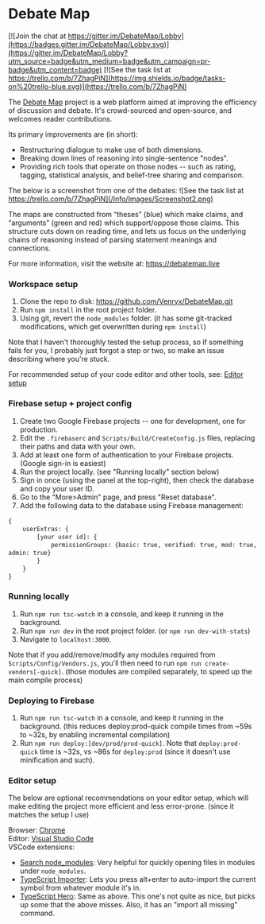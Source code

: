# Debate Map

[![Join the chat at https://gitter.im/DebateMap/Lobby](https://badges.gitter.im/DebateMap/Lobby.svg)](https://gitter.im/DebateMap/Lobby?utm_source=badge&utm_medium=badge&utm_campaign=pr-badge&utm_content=badge)
[![See the task list at https://trello.com/b/7ZhagPiN](https://img.shields.io/badge/tasks-on%20trello-blue.svg)](https://trello.com/b/7ZhagPiN)

The [Debate Map](https://debatemap.live) project is a web platform aimed at improving the efficiency of discussion and debate. It's crowd-sourced and open-source, and welcomes reader contributions.

Its primary improvements are (in short):
* Restructuring dialogue to make use of both dimensions.
* Breaking down lines of reasoning into single-sentence "nodes".
* Providing rich tools that operate on those nodes -- such as rating, tagging, statistical analysis, and belief-tree sharing and comparison.

The below is a screenshot from one of the debates:
![See the task list at https://trello.com/b/7ZhagPiN](/Info/Images/Screenshot2.png)

The maps are constructed from “theses” (blue) which make claims, and “arguments” (green and red) which support/oppose those claims. This structure cuts down on reading time, and lets us focus on the underlying chains of reasoning instead of parsing statement meanings and connections.

For more information, visit the website at: <https://debatemap.live>

### Workspace setup

1) Clone the repo to disk: <https://github.com/Venryx/DebateMap.git>
2) Run `npm install` in the root project folder.
3) Using git, revert the `node_modules` folder. (it has some git-tracked modifications, which get overwritten during `npm install`)

Note that I haven't thoroughly tested the setup process, so if something fails for you, I probably just forgot a step or two, so make an issue describing where you're stuck.

For recommended setup of your code editor and other tools, see: [Editor setup](#editor-setup)

### Firebase setup + project config

1) Create two Google Firebase projects -- one for development, one for production.
2) Edit the `.firebaserc` and `Scripts/Build/CreateConfig.js` files, replacing their paths and data with your own.
3) Add at least one form of authentication to your Firebase projects. (Google sign-in is easiest)
4) Run the project locally. (see "Running locally" section below)
5) Sign in once (using the panel at the top-right), then check the database and copy your user ID.
6) Go to the "More>Admin" page, and press "Reset database".
7) Add the following data to the database using Firebase management:
```
{
	userExtras: {
		[your user id]: {
			permissionGroups: {basic: true, verified: true, mod: true, admin: true}
		}
	}
}
```

### Running locally

1) Run `npm run tsc-watch` in a console, and keep it running in the background.
2) Run `npm run dev` in the root project folder. (or `npm run dev-with-stats`)
3) Navigate to `localhost:3000`.

Note that if you add/remove/modify any modules required from `Scripts/Config/Vendors.js`, you'll then need to run `npm run create-vendors[-quick]`. (those modules are compiled separately, to speed up the main compile process)

### Deploying to Firebase

1) Run `npm run tsc-watch` in a console, and keep it running in the background. (this reduces deploy:prod-quick compile times from ~59s to ~32s, by enabling incremental compilation)
2) Run `npm run deploy:[dev/prod/prod-quick]`. Note that `deploy:prod-quick` time is ~32s, vs ~86s for `deploy:prod` (since it doesn't use minification and such).

### Editor setup

The below are optional recommendations on your editor setup, which will make editing the project more efficient and less error-prone. (since it matches the setup I use)

Browser: [Chrome](https://www.google.com/chrome)  
Editor: [Visual Studio Code](https://code.visualstudio.com)  
VSCode extensions:
* [Search node_modules](https://marketplace.visualstudio.com/items?itemName=jasonnutter.search-node-modules): Very helpful for quickly opening files in modules under `node_modules`.
* [TypeScript Importer](https://marketplace.visualstudio.com/items?itemName=dbaeumer.vscode-eslint): Lets you press alt+enter to auto-import the current symbol from whatever module it's in.
* [TypeScript Hero](https://marketplace.visualstudio.com/items?itemName=rbbit.typescript-hero): Same as above. This one's not quite as nice, but picks up some that the above misses. Also, it has an "import all missing" command.
<!--
* [ESLint](https://marketplace.visualstudio.com/items?itemName=dbaeumer.vscode-eslint): Shows warnings when code does not match the project's coding style.
-->